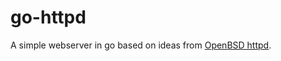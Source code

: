 # go-httpd

A simple webserver in go based on ideas from [OpenBSD httpd](https://man.openbsd.org/httpd).
